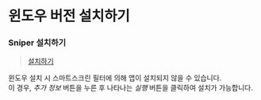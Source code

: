 # 윈도우 버전 설치하기

### Sniper 설치하기

> [설치하기](https://github.com/sniper-internet/Sniper-desktop-release/releases/download/v0.0.27/Sniper-Setup-0.0.27.exe)

윈도우 설치 시 스마트스크린 필터에 의해 앱이 설치되지 않을 수 있습니다. </br>
이 경우, *추가 정보* 버튼을 누른 후 나타나는 *실행* 버튼을 클릭하여 설치가 가능합니다.
